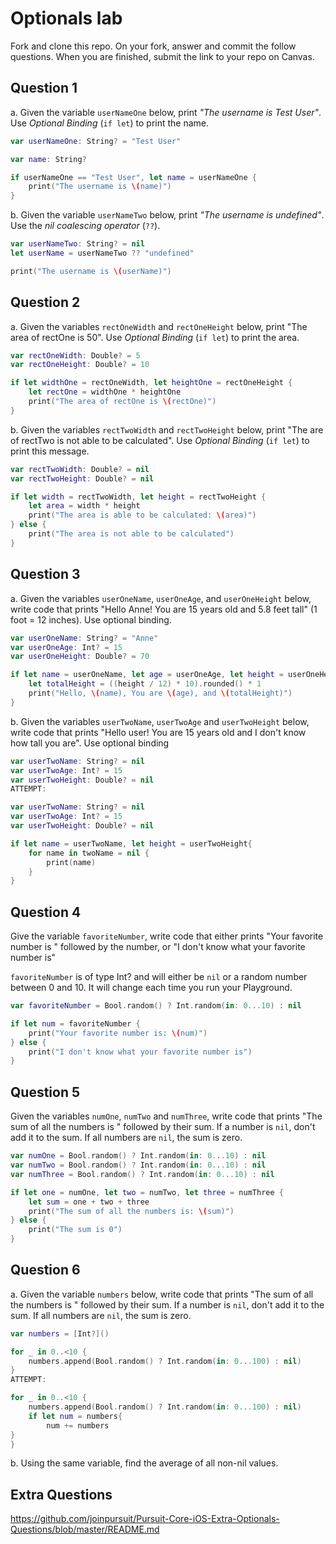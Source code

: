 # Optionals lab

Fork and clone this repo. On your fork, answer and commit the follow questions. When you are finished, submit the link to your repo on Canvas.


## Question 1

a. Given the variable `userNameOne` below, print *"The username is Test User"*.  Use *Optional Binding* (`if let`) to print the name.

```swift
var userNameOne: String? = "Test User"

var name: String?

if userNameOne == "Test User", let name = userNameOne {
    print("The username is \(name)")
}

```

b. Given the variable `userNameTwo` below, print *"The username is undefined"*.  Use the *nil coalescing operator* (`??`).

```swift
var userNameTwo: String? = nil
let userName = userNameTwo ?? "undefined"

print("The username is \(userName)")

```

## Question 2

a. Given the variables `rectOneWidth` and `rectOneHeight` below, print "The area of rectOne is 50".  Use *Optional Binding* (`if let`) to print the area.

```swift
var rectOneWidth: Double? = 5
var rectOneHeight: Double? = 10

if let widthOne = rectOneWidth, let heightOne = rectOneHeight {
    let rectOne = widthOne * heightOne
    print("The area of rectOne is \(rectOne)")
}

```

b. Given the variables `rectTwoWidth` and `rectTwoHeight` below, print "The are of rectTwo is not able to be calculated".  Use *Optional Binding* (`if let`) to print this message.

```swift
var rectTwoWidth: Double? = nil
var rectTwoHeight: Double? = nil

if let width = rectTwoWidth, let height = rectTwoHeight {
    let area = width * height
    print("The area is able to be calculated: \(area)")
} else {
    print("The area is not able to be calculated")
}

```

## Question 3

a. Given the variables `userOneName`, `userOneAge`, and `userOneHeight` below, write code that prints "Hello Anne!  You are 15 years old and 5.8 feet tall" (1 foot = 12 inches).  Use optional binding.


```swift
var userOneName: String? = "Anne"
var userOneAge: Int? = 15
var userOneHeight: Double? = 70

if let name = userOneName, let age = userOneAge, let height = userOneHeight {
    let totalHeight = ((height / 12) * 10).rounded() * 1
    print("Hello, \(name), You are \(age), and \(totalHeight)")
}

```

b. Given the variables `userTwoName`, `userTwoAge` and `userTwoHeight` below, write code that prints "Hello user!  You are 15 years old and I don't know how tall you are".  Use optional binding

```swift
var userTwoName: String? = nil
var userTwoAge: Int? = 15
var userTwoHeight: Double? = nil
ATTEMPT:

var userTwoName: String? = nil
var userTwoAge: Int? = 15
var userTwoHeight: Double? = nil

if let name = userTwoName, let height = userTwoHeight{
    for name in twoName = nil {
        print(name)
    }
}

```


## Question 4

Give the variable `favoriteNumber`, write code that either prints "Your favorite number is " followed by the number, or "I don't know what your favorite number is"

`favoriteNumber` is of type Int? and will either be `nil` or a random number between 0 and 10.  It will change each time you run your Playground.

```swift
var favoriteNumber = Bool.random() ? Int.random(in: 0...10) : nil

if let num = favoriteNumber {
    print("Your favorite number is: \(num)")
} else {
    print("I don't know what your favorite number is")
}

```



## Question 5

Given the variables `numOne`, `numTwo` and `numThree`, write code that prints "The sum of all the numbers is " followed by their sum.  If a number is `nil`, don't add it to the sum.  If all numbers are `nil`, the sum is zero.

```swift
var numOne = Bool.random() ? Int.random(in: 0...10) : nil
var numTwo = Bool.random() ? Int.random(in: 0...10) : nil
var numThree = Bool.random() ? Int.random(in: 0...10) : nil

if let one = numOne, let two = numTwo, let three = numThree {
    let sum = one + two + three
    print("The sum of all the numbers is: \(sum)")
} else {
    print("The sum is 0")
}

```

## Question 6

a. Given the variable `numbers` below, write code that prints "The sum of all the numbers is " followed by their sum.  If a number is `nil`, don't add it to the sum.  If all numbers are `nil`, the sum is zero.

```swift
var numbers = [Int?]()

for _ in 0..<10 {
    numbers.append(Bool.random() ? Int.random(in: 0...100) : nil)
}
ATTEMPT:

for _ in 0..<10 {
    numbers.append(Bool.random() ? Int.random(in: 0...100) : nil)
    if let num = numbers{
        num += numbers
}
}

```

b. Using the same variable, find the average of all non-nil values.

## Extra Questions

https://github.com/joinpursuit/Pursuit-Core-iOS-Extra-Optionals-Questions/blob/master/README.md
